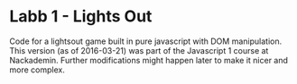 # Labb 1 - Lights Out
Code for a lightsout game built in pure javascript with DOM manipulation.
This version (as of 2016-03-21) was part of the Javascript 1 course at Nackademin.
Further modifications might happen later to make it nicer and more complex.

